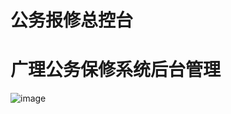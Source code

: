 # 公务报修总控台

# 广理公务保修系统后台管理


![image](https://github.com/jianpiao/gwbx_manage/blob/master/gif/gwbx.gif)